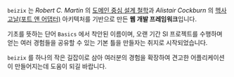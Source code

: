 `beizix` 는 *Robert C. Martin* 의 [도메인 중심 설계 철학](https://medium.com/unil-ci-software-engineering/clean-domain-driven-design-2236f5430a05)과 *Alistair Cockburn* 의 [헥사고날(포트 앤 어댑터)](https://engineering.linecorp.com/ko/blog/port-and-adapter-architecture) 아키텍처를 기반으로 만든 **웹 개발 프레임워크**입니다. 

기초를 뜻하는 단어 `Basics` 에서 착안된 이름이며, 오랜 기간 SI 프로젝트를 수행하며 얻는 여러 경험들을 공유할 수 있는 기본 틀을 만들자는 취지로 시작되었습니다.  

`beizix` 를 하나의 작은 길잡이로 삼아 여러분의 경험을 확장하여 견고한 어플리케이션이 만들어지는데 도움이 되길 바랍니다.
